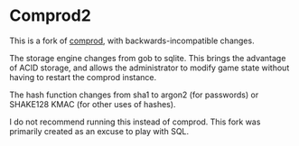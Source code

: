 Comprod2
========

This is a fork of [comprod](https://github.com/peterh/comprod), with
backwards-incompatible changes.

The storage engine changes from gob to sqlite. This brings the advantage of
ACID storage, and allows the administrator to modify game state without having
to restart the comprod instance.

The hash function changes from sha1 to argon2 (for passwords) or SHAKE128 KMAC
(for other uses of hashes).

I do not recommend running this instead of comprod. This fork was primarily
created as an excuse to play with SQL.
